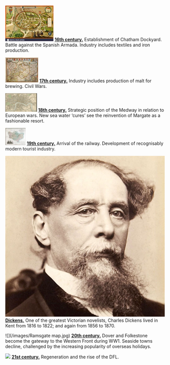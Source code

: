 <param ve-config title="Kent"banner="/images/kent-map-header.jpg" style="index">

![](/images/16c.png) **[16th century.](16c)**  Establishment of Chatham Dockyard. Battle against the Spanish Armada. Industry includes textiles and iron production.

![](/images/17c.png) **[17th century.](coming)**  Industry includes production of malt for brewing. Civil Wars.

![](/images/18c.png) **[18th century.](18c)**  Strategic position of the Medway in relation to European wars. New sea water ‘cures’ see the reinvention of Margate as a fashionable resort.

![](/images/19c.png) **[19th century.](19c)**  Arrival of the railway. Development of recognisably modern tourist industry.

![](/dickens/images/dickens_head.jpg) **[Dickens.](dickens)**  One of the greatest Victorian novelists, Charles Dickens lived in Kent from 1816 to 1822; and again from 1856 to 1870.  

![](/images/Ramsgate map.jpg) **[20th century.](20c)**  Dover and Folkestone become the gateway to the Western Front during WW1. Seaside towns decline, challenged by the increasing popularity of overseas holidays.

![](/images/21c.png) **[21st century.](20c)**  Regeneration and the rise of the DFL.

